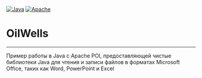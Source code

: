 [![Java](https://img.shields.io/badge/Java-E43222??style=for-the-badge&logo=openjdk&logoColor=FFFFFF)](https://java.com/)
[![Apache](https://img.shields.io/badge/Apache-F7F7F7??style=for-the-badge&logo=Apache&logoColor=C85D38)](https://apache.org/)


# OilWells
----------
Пример работы в Java c Apache POI, предоставляющей чистые библиотеки Java для чтения и записи файлов 
в форматах Microsoft Office, таких как Word, PowerPoint и Excel
